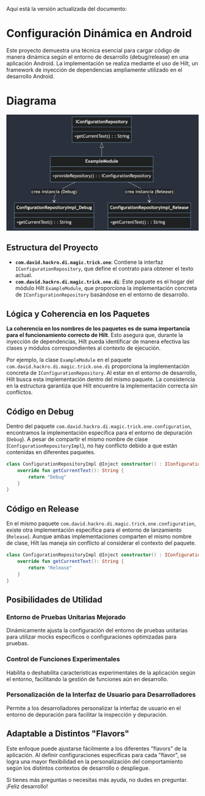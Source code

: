 
Aquí está la versión actualizada del documento:

# Configuración Dinámica en Android

Este proyecto demuestra una técnica esencial para cargar código de manera dinámica según el entorno de desarrollo (debug/release) en una aplicación Android. La implementación se realiza mediante el uso de Hilt, un framework de inyección de dependencias ampliamente utilizado en el desarrollo Android.

# Diagrama

![English Diagram](spanish_diagram.png)


## Estructura del Proyecto

- **`com.david.hackro.di.magic.trick.one`**: Contiene la interfaz `IConfigurationRepository`, que define el contrato para obtener el texto actual.
- **`com.david.hackro.di.magic.trick.one.di`**: Este paquete es el hogar del módulo Hilt `ExampleModule`, que proporciona la implementación concreta de `IConfigurationRepository` basándose en el entorno de desarrollo.

## Lógica y Coherencia en los Paquetes

**La coherencia en los nombres de los paquetes es de suma importancia para el funcionamiento correcto de Hilt**. Esto asegura que, durante la inyección de dependencias, Hilt pueda identificar de manera efectiva las clases y módulos correspondientes al contexto de ejecución.

Por ejemplo, la clase `ExampleModule` en el paquete `com.david.hackro.di.magic.trick.one.di` proporciona la implementación concreta de `IConfigurationRepository`. Al estar en el entorno de desarrollo, Hilt busca esta implementación dentro del mismo paquete. La consistencia en la estructura garantiza que Hilt encuentre la implementación correcta sin conflictos.

## Código en Debug

Dentro del paquete `com.david.hackro.di.magic.trick.one.configuration`, encontramos la implementación específica para el entorno de depuración (`Debug`). A pesar de compartir el mismo nombre de clase (`ConfigurationRepositoryImpl`), no hay conflicto debido a que están contenidas en diferentes paquetes.

```kotlin
class ConfigurationRepositoryImpl @Inject constructor() : IConfigurationRepository {
    override fun getCurrentText(): String {
        return "Debug"
    }
}
```

## Código en Release

En el mismo paquete `com.david.hackro.di.magic.trick.one.configuration`, existe otra implementación específica para el entorno de lanzamiento (`Release`). Aunque ambas implementaciones comparten el mismo nombre de clase, Hilt las maneja sin conflicto al considerar el contexto del paquete.

```kotlin
class ConfigurationRepositoryImpl @Inject constructor() : IConfigurationRepository {
    override fun getCurrentText(): String {
        return "Release"
    }
}
```

## Posibilidades de Utilidad

### Entorno de Pruebas Unitarias Mejorado

Dinámicamente ajusta la configuración del entorno de pruebas unitarias para utilizar mocks específicos o configuraciones optimizadas para pruebas.

### Control de Funciones Experimentales

Habilita o deshabilita características experimentales de la aplicación según el entorno, facilitando la gestión de funciones aún en desarrollo.

### Personalización de la Interfaz de Usuario para Desarrolladores

Permite a los desarrolladores personalizar la interfaz de usuario en el entorno de depuración para facilitar la inspección y depuración.

## Adaptable a Distintos "Flavors"

Este enfoque puede ajustarse fácilmente a los diferentes "flavors" de la aplicación. Al definir configuraciones específicas para cada "flavor", se logra una mayor flexibilidad en la personalización del comportamiento según los distintos contextos de desarrollo o despliegue.

Si tienes más preguntas o necesitas más ayuda, no dudes en preguntar. ¡Feliz desarrollo!
